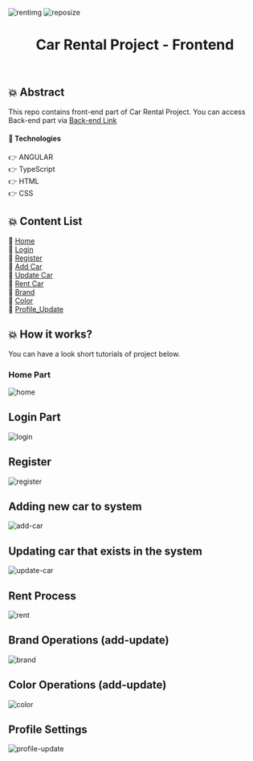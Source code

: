 ![rentimg](https://user-images.githubusercontent.com/75935753/114579711-cb94a800-9c86-11eb-8409-032973c690e5.jpg)
![reposize](https://img.shields.io/github/repo-size/yigitarpacioglu/CarRentalFrontend?color=success)

<h1 align="center"> Car Rental Project - Frontend </h1> 
<br>

## :collision: Abstract
This repo contains front-end part of Car Rental Project. You can access Back-end part via <a href="https://github.com/yigitarpacioglu/CarRentalBackend">Back-end Link</a> 

#### :wrench: Technologies
:point_right: ANGULAR <br>
:point_right: TypeScript <br>
:point_right: HTML <br>
:point_right: CSS <br>

## :collision: Content List 
:pushpin: [Home](#home) <br>
:pushpin: [Login](#login) <br>
:pushpin: [Register](#register) <br>
:pushpin: [Add Car](#add-car) <br>
:pushpin: [Update Car](#update-car) <br>
:pushpin: [Rent Car](#rent-car) <br>
:pushpin: [Brand](#brand) <br>
:pushpin: [Color](#color) <br>
:pushpin: [Profile_Update](#profile-update) <br>

## 💥 How it works?
You can have a look short tutorials of project below.

### Home Part
![home](https://user-images.githubusercontent.com/43720773/114236068-be777080-9989-11eb-86a7-dab0603d7562.gif)
<br>
## Login Part
![login](https://user-images.githubusercontent.com/75935753/114576455-d568dc00-9c83-11eb-8eed-f98c078ca491.gif)
<br>
## Register
![register](https://user-images.githubusercontent.com/75935753/114576475-da2d9000-9c83-11eb-9c47-17cff4433d7a.gif)
<br>
## Adding new car to system
![add-car](https://user-images.githubusercontent.com/75935753/114576499-e0237100-9c83-11eb-8fb5-cd20a6a5df01.gif)
<br>
## Updating car that exists in the system
![update-car](https://user-images.githubusercontent.com/75935753/114576508-e1549e00-9c83-11eb-8285-33572bcb001f.gif)
<br>
## Rent Process
![rent](https://user-images.githubusercontent.com/75935753/114576479-db5ebd00-9c83-11eb-86eb-1317aa380ea9.gif)
<br>
## Brand Operations (add-update)
![brand](https://user-images.githubusercontent.com/75935753/114576482-dc8fea00-9c83-11eb-9cf8-8627264da9ae.gif)
<br>
## Color Operations (add-update)
![color](https://user-images.githubusercontent.com/75935753/114576490-de59ad80-9c83-11eb-99ec-1a26c8aa708e.gif)
<br>
## Profile Settings
![profile-update](https://user-images.githubusercontent.com/75935753/114576516-e285cb00-9c83-11eb-9a4d-5c93cb28c7c6.gif)
<br>
